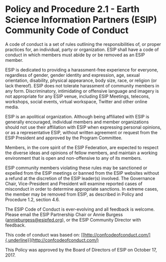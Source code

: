 **Policy and Procedure 2.1 - Earth Science Information Partners (ESIP) Community Code of Conduct**
==================================================================================================

A code of conduct is a set of rules outlining the responsibilities of,
or proper practices for, an individual, party or organization. ESIP
shall have a code of conduct in which members must abide by or be
removed as an ESIP member.

ESIP is dedicated to providing a harassment-free experience for
everyone, regardless of gender, gender identity and expression, age,
sexual orientation, disability, physical appearance, body size, race, or
religion (or lack thereof). ESIP does not tolerate harassment of
community members in any form. Discriminatory, intimidating or offensive
language and imagery is not appropriate for any ESIP venue, including
ESIP Meetings, telecons, workshops, social events, virtual workspace,
Twitter and other online media.

ESIP is an apolitical organization. Although being affiliated with ESIP
is generally encouraged, individual members and member organizations
should not use their affiliation with ESIP when expressing personal
opinions, or as a representative ESIP, without written agreement or
request from the ESIP President and approved by the Program Committee.

Members, in the core spirit of the ESIP Federation, are expected to
respect the diverse ideas and opinions of fellow members, and maintain a
working environment that is open and non-offensive to any of its
members.

ESIP community members violating these rules may be sanctioned or
expelled from the ESIP meetings or banned from the ESIP websites without
a refund at the discretion of the ESIP leader(s) involved. The
Governance Chair, Vice-President and President will examine reported
cases of misconduct in order to determine appropriate sanctions. In
extreme cases, the member may be removed from ESIP, as described in
Policy and Procedure 1.2, section 4.6.

The ESIP Code of Conduct is ever-evolving and all feedback is welcome.
Please email the ESIP Partnership Chair or Annie Burgess
(annieburgess@esipfed.org), or the ESIP Community Director with
feedback.

This code of conduct was based on:
[[http://confcodeofconduct.com/]{.underline}](http://confcodeofconduct.com/)

This Policy was approved by the Board of Directors of ESIP on October
17, 2017.
